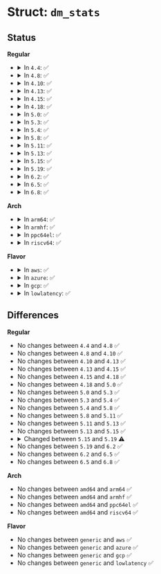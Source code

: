 # Struct: <code>dm_stats</code>

## Status
<b>Regular</b>
<ul>
<li>
<details>
<summary>In <code>4.4</code>: ✅</summary>

```c
struct dm_stats {
    struct mutex mutex;
    struct list_head list;
    struct dm_stats_last_position *last;
    sector_t last_sector;
    unsigned int last_rw;
};
```
</details>
</li>
<li>
<details>
<summary>In <code>4.8</code>: ✅</summary>

```c
struct dm_stats {
    struct mutex mutex;
    struct list_head list;
    struct dm_stats_last_position *last;
    sector_t last_sector;
    unsigned int last_rw;
};
```
</details>
</li>
<li>
<details>
<summary>In <code>4.10</code>: ✅</summary>

```c
struct dm_stats {
    struct mutex mutex;
    struct list_head list;
    struct dm_stats_last_position *last;
    sector_t last_sector;
    unsigned int last_rw;
};
```
</details>
</li>
<li>
<details>
<summary>In <code>4.13</code>: ✅</summary>

```c
struct dm_stats {
    struct mutex mutex;
    struct list_head list;
    struct dm_stats_last_position *last;
    sector_t last_sector;
    unsigned int last_rw;
};
```
</details>
</li>
<li>
<details>
<summary>In <code>4.15</code>: ✅</summary>

```c
struct dm_stats {
    struct mutex mutex;
    struct list_head list;
    struct dm_stats_last_position *last;
    sector_t last_sector;
    unsigned int last_rw;
};
```
</details>
</li>
<li>
<details>
<summary>In <code>4.18</code>: ✅</summary>

```c
struct dm_stats {
    struct mutex mutex;
    struct list_head list;
    struct dm_stats_last_position *last;
    sector_t last_sector;
    unsigned int last_rw;
};
```
</details>
</li>
<li>
<details>
<summary>In <code>5.0</code>: ✅</summary>

```c
struct dm_stats {
    struct mutex mutex;
    struct list_head list;
    struct dm_stats_last_position *last;
    sector_t last_sector;
    unsigned int last_rw;
};
```
</details>
</li>
<li>
<details>
<summary>In <code>5.3</code>: ✅</summary>

```c
struct dm_stats {
    struct mutex mutex;
    struct list_head list;
    struct dm_stats_last_position *last;
    sector_t last_sector;
    unsigned int last_rw;
};
```
</details>
</li>
<li>
<details>
<summary>In <code>5.4</code>: ✅</summary>

```c
struct dm_stats {
    struct mutex mutex;
    struct list_head list;
    struct dm_stats_last_position *last;
    sector_t last_sector;
    unsigned int last_rw;
};
```
</details>
</li>
<li>
<details>
<summary>In <code>5.8</code>: ✅</summary>

```c
struct dm_stats {
    struct mutex mutex;
    struct list_head list;
    struct dm_stats_last_position *last;
    sector_t last_sector;
    unsigned int last_rw;
};
```
</details>
</li>
<li>
<details>
<summary>In <code>5.11</code>: ✅</summary>

```c
struct dm_stats {
    struct mutex mutex;
    struct list_head list;
    struct dm_stats_last_position *last;
    sector_t last_sector;
    unsigned int last_rw;
};
```
</details>
</li>
<li>
<details>
<summary>In <code>5.13</code>: ✅</summary>

```c
struct dm_stats {
    struct mutex mutex;
    struct list_head list;
    struct dm_stats_last_position *last;
    sector_t last_sector;
    unsigned int last_rw;
};
```
</details>
</li>
<li>
<details>
<summary>In <code>5.15</code>: ✅</summary>

```c
struct dm_stats {
    struct mutex mutex;
    struct list_head list;
    struct dm_stats_last_position *last;
    sector_t last_sector;
    unsigned int last_rw;
};
```
</details>
</li>
<li>
<details>
<summary>In <code>5.19</code>: ✅</summary>

```c
struct dm_stats {
    struct mutex mutex;
    struct list_head list;
    struct dm_stats_last_position *last;
    bool precise_timestamps;
};
```
</details>
</li>
<li>
<details>
<summary>In <code>6.2</code>: ✅</summary>

```c
struct dm_stats {
    struct mutex mutex;
    struct list_head list;
    struct dm_stats_last_position *last;
    bool precise_timestamps;
};
```
</details>
</li>
<li>
<details>
<summary>In <code>6.5</code>: ✅</summary>

```c
struct dm_stats {
    struct mutex mutex;
    struct list_head list;
    struct dm_stats_last_position *last;
    bool precise_timestamps;
};
```
</details>
</li>
<li>
<details>
<summary>In <code>6.8</code>: ✅</summary>

```c
struct dm_stats {
    struct mutex mutex;
    struct list_head list;
    struct dm_stats_last_position *last;
    bool precise_timestamps;
};
```
</details>
</li>
</ul>
<b>Arch</b>
<ul>
<li>
<details>
<summary>In <code>arm64</code>: ✅</summary>

```c
struct dm_stats {
    struct mutex mutex;
    struct list_head list;
    struct dm_stats_last_position *last;
    sector_t last_sector;
    unsigned int last_rw;
};
```
</details>
</li>
<li>
<details>
<summary>In <code>armhf</code>: ✅</summary>

```c
struct dm_stats {
    struct mutex mutex;
    struct list_head list;
    struct dm_stats_last_position *last;
    sector_t last_sector;
    unsigned int last_rw;
};
```
</details>
</li>
<li>
<details>
<summary>In <code>ppc64el</code>: ✅</summary>

```c
struct dm_stats {
    struct mutex mutex;
    struct list_head list;
    struct dm_stats_last_position *last;
    sector_t last_sector;
    unsigned int last_rw;
};
```
</details>
</li>
<li>
<details>
<summary>In <code>riscv64</code>: ✅</summary>

```c
struct dm_stats {
    struct mutex mutex;
    struct list_head list;
    struct dm_stats_last_position *last;
    sector_t last_sector;
    unsigned int last_rw;
};
```
</details>
</li>
</ul>
<b>Flavor</b>
<ul>
<li>
<details>
<summary>In <code>aws</code>: ✅</summary>

```c
struct dm_stats {
    struct mutex mutex;
    struct list_head list;
    struct dm_stats_last_position *last;
    sector_t last_sector;
    unsigned int last_rw;
};
```
</details>
</li>
<li>
<details>
<summary>In <code>azure</code>: ✅</summary>

```c
struct dm_stats {
    struct mutex mutex;
    struct list_head list;
    struct dm_stats_last_position *last;
    sector_t last_sector;
    unsigned int last_rw;
};
```
</details>
</li>
<li>
<details>
<summary>In <code>gcp</code>: ✅</summary>

```c
struct dm_stats {
    struct mutex mutex;
    struct list_head list;
    struct dm_stats_last_position *last;
    sector_t last_sector;
    unsigned int last_rw;
};
```
</details>
</li>
<li>
<details>
<summary>In <code>lowlatency</code>: ✅</summary>

```c
struct dm_stats {
    struct mutex mutex;
    struct list_head list;
    struct dm_stats_last_position *last;
    sector_t last_sector;
    unsigned int last_rw;
};
```
</details>
</li>
</ul>

## Differences
<b>Regular</b>
<ul>
<li>
No changes between <code>4.4</code> and <code>4.8</code> ✅
</li>
<li>
No changes between <code>4.8</code> and <code>4.10</code> ✅
</li>
<li>
No changes between <code>4.10</code> and <code>4.13</code> ✅
</li>
<li>
No changes between <code>4.13</code> and <code>4.15</code> ✅
</li>
<li>
No changes between <code>4.15</code> and <code>4.18</code> ✅
</li>
<li>
No changes between <code>4.18</code> and <code>5.0</code> ✅
</li>
<li>
No changes between <code>5.0</code> and <code>5.3</code> ✅
</li>
<li>
No changes between <code>5.3</code> and <code>5.4</code> ✅
</li>
<li>
No changes between <code>5.4</code> and <code>5.8</code> ✅
</li>
<li>
No changes between <code>5.8</code> and <code>5.11</code> ✅
</li>
<li>
No changes between <code>5.11</code> and <code>5.13</code> ✅
</li>
<li>
No changes between <code>5.13</code> and <code>5.15</code> ✅
</li>
<li>
<details>
<summary>Changed between <code>5.15</code> and <code>5.19</code> ⚠️</summary>
<ul>
<li>
<b>Field added. </b>
<code>bool precise_timestamps</code>
</li>
<li>
<b>Field removed. </b>
<code>sector_t last_sector</code>
</li>
<li>
<b>Field removed. </b>
<code>unsigned int last_rw</code>
</li>
</ul>
</details>
</li>
<li>
No changes between <code>5.19</code> and <code>6.2</code> ✅
</li>
<li>
No changes between <code>6.2</code> and <code>6.5</code> ✅
</li>
<li>
No changes between <code>6.5</code> and <code>6.8</code> ✅
</li>
</ul>
<b>Arch</b>
<ul>
<li>
No changes between <code>amd64</code> and <code>arm64</code> ✅
</li>
<li>
No changes between <code>amd64</code> and <code>armhf</code> ✅
</li>
<li>
No changes between <code>amd64</code> and <code>ppc64el</code> ✅
</li>
<li>
No changes between <code>amd64</code> and <code>riscv64</code> ✅
</li>
</ul>
<b>Flavor</b>
<ul>
<li>
No changes between <code>generic</code> and <code>aws</code> ✅
</li>
<li>
No changes between <code>generic</code> and <code>azure</code> ✅
</li>
<li>
No changes between <code>generic</code> and <code>gcp</code> ✅
</li>
<li>
No changes between <code>generic</code> and <code>lowlatency</code> ✅
</li>
</ul>
